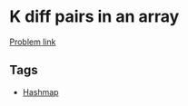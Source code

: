 # K diff pairs in an array

[Problem link](https://leetcode.com/problems/k-diff-pairs-in-an-array)

## Tags

* [Hashmap](/README.md#Hashmap)
